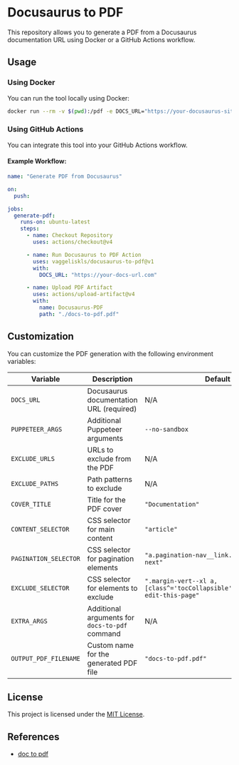 # Docusaurus to PDF

This repository allows you to generate a PDF from a Docusaurus documentation URL using Docker or a GitHub Actions workflow.

## Usage

### Using Docker

You can run the tool locally using Docker:

```sh
docker run --rm -v $(pwd):/pdf -e DOCS_URL="https://your-docusaurus-site.com" ghcr.io/vaggeliskls/docusaurus-to-pdf:latest
```

### Using GitHub Actions

You can integrate this tool into your GitHub Actions workflow.

#### Example Workflow:

```yaml
name: "Generate PDF from Docusaurus"

on:
  push:

jobs:
  generate-pdf:
    runs-on: ubuntu-latest
    steps:
      - name: Checkout Repository
        uses: actions/checkout@v4

      - name: Run Docusaurus to PDF Action
        uses: vaggeliskls/docusaurus-to-pdf@v1
        with:
          DOCS_URL: "https://your-docs-url.com"

      - name: Upload PDF Artifact
        uses: actions/upload-artifact@v4
        with:
          name: Docusaurus-PDF
          path: "./docs-to-pdf.pdf"
```

## Customization

You can customize the PDF generation with the following environment variables:

| Variable            | Description                                      | Default Value |
|---------------------|--------------------------------------------------|--------------|
| `DOCS_URL`         | Docusaurus documentation URL (required)          | N/A          |
| `PUPPETEER_ARGS`   | Additional Puppeteer arguments                   | `--no-sandbox` |
| `EXCLUDE_URLS`     | URLs to exclude from the PDF                     | N/A          |
| `EXCLUDE_PATHS`    | Path patterns to exclude                         | N/A          |
| `COVER_TITLE`      | Title for the PDF cover                          | `"Documentation"` |
| `CONTENT_SELECTOR` | CSS selector for main content                    | `"article"` |
| `PAGINATION_SELECTOR` | CSS selector for pagination elements         | `"a.pagination-nav__link.pagination-nav__link--next"` |
| `EXCLUDE_SELECTOR` | CSS selector for elements to exclude             | `".margin-vert--xl a,[class^='tocCollapsible'],.breadcrumbs,.theme-edit-this-page"` |
| `EXTRA_ARGS`       | Additional arguments for `docs-to-pdf` command   | N/A          |
| `OUTPUT_PDF_FILENAME` | Custom name for the generated PDF file        | `"docs-to-pdf.pdf"` |

## License

This project is licensed under the [MIT License](LICENSE).

## References

- [doc to pdf](https://github.com/jean-humann/docs-to-pdf)
